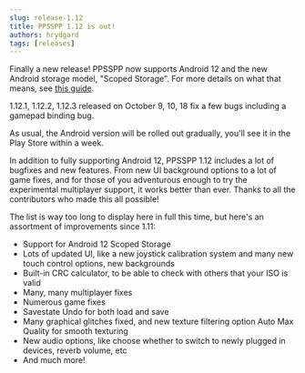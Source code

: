 ```yaml
---
slug: release-1.12
title: PPSSPP 1.12 is out!
authors: hrydgard
tags: [releases]
---
```


Finally a new release! PPSSPP now supports Android 12 and the new Android storage model, "Scoped Storage". For more details on what that means, see [this guide](/docs/getting-started/save-data-and-storage).

1.12.1, 1.12.2, 1.12.3 released on October 9, 10, 18 fix a few bugs including a gamepad binding bug.

As usual, the Android version will be rolled out gradually, you'll see it in the Play Store within a week.

In addition to fully supporting Android 12, PPSSPP 1.12 includes a lot of bugfixes and new features. From new UI background options to a lot of game fixes, and for those of you adventurous enough to try the experimental multiplayer support, it works better than ever. Thanks to all the contributors who made this all possible!

The list is way too long to display here in full this time, but here's an assortment of improvements since 1.11:

* Support for Android 12 Scoped Storage
* Lots of updated UI, like a new joystick calibration system and many new touch control options, new backgrounds
* Built-in CRC calculator, to be able to check with others that your ISO is valid
* Many, many multiplayer fixes
* Numerous game fixes
* Savestate Undo for both load and save
* Many graphical glitches fixed, and new texture filtering option Auto Max Quality for smooth texturing
* New audio options, like choose whether to switch to newly plugged in devices, reverb volume, etc
* And much more!
